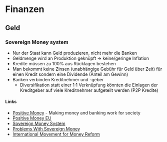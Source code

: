 # Finanzen

## Geld

### Sovereign Money system

- Nur der Staat kann Geld produzieren, nicht mehr die Banken
- Geldmenge wird an Produktion geknüpft -> keine/geringe Inflation
- Kredite müssen zu 100% aus Rücklagen bestehen
- Man bekommt keine Zinsen (unabhängige Gebühr für Geld über Zeit) für einen Kredit sondern eine Dividende (Anteil am Gewinn)
- Banken verbinden Kreditnehmer und -geber
    + Diversifikation statt einer 1:1 Verknüpfung könnten die Einlagen der Kreditgeber auf viele Kreditnehmer aufgeteilt werden (P2P Kredite)

#### Links

- [Positive Money](https://positivemoney.org/) - Making money and banking work for society
- [Positive Money EU](https://www.positivemoney.eu/)
- [Sovereign Money System](https://themoneyquestion.org/sovereign-money-system/)
- [Problems With Sovereign Money](https://www.continentaltelegraph.com/2018/11/problems-with-sovereign-money-mmt-and-the-benefits-of-the-current-system/)
- [International Movement for Money Reform](https://internationalmoneyreform.org/)